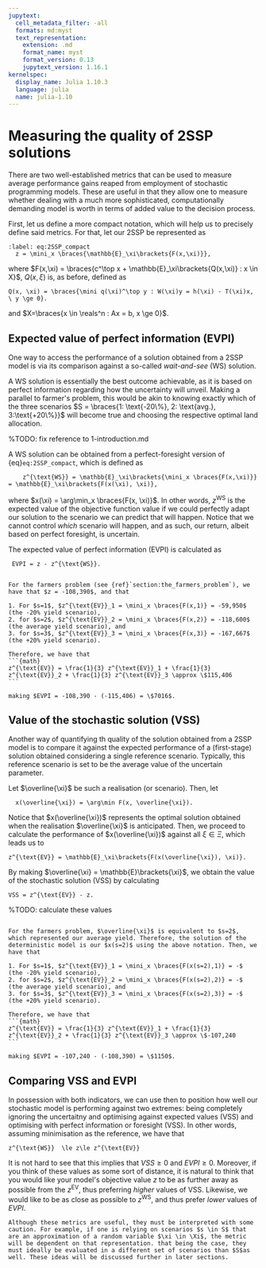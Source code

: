```yaml
---
jupytext:
  cell_metadata_filter: -all
  formats: md:myst
  text_representation:
    extension: .md
    format_name: myst
    format_version: 0.13
    jupytext_version: 1.16.1
kernelspec:
  display_name: Julia 1.10.3
  language: julia
  name: julia-1.10
---
```


# Measuring the quality of 2SSP solutions

There are two well-established metrics that can be used to measure average performance gains reaped from employment of stochastic programming models. These are useful in that they allow one to measure whether dealing with a much more sophisticated, computationally demanding model is worth in terms of added value to the decision process.

First, let us define a more compact notation, which will help us to precisely define said metrics. For that, let our 2SSP be represented as

```{math}
:label: eq:2SSP_compact
  z = \mini_x \braces{\mathbb{E}_\xi\brackets{F(x,\xi)}},
```

where $F(x,\xi) = \braces{c^\top x + \mathbb{E}_\xi\brackets{Q(x,\xi)} : x \in X}$, $Q(x,\xi)$ is, as before, defined as

```{math}
Q(x, \xi) = \braces{\mini q(\xi)^\top y : W(\xi)y = h(\xi) - T(\xi)x, \ y \ge 0}.
```

and $X=\braces{x \in \reals^n : Ax = b, x \ge 0}$.

## Expected value of perfect information (EVPI)

One way to access the performance of a solution obtained from a 2SSP model is via its comparison against a so-called *wait-and-see* (WS) solution.

A WS solution is essentially the best outcome achievable, as it is based on perfect information regarding how the uncertainty will unveil. Making a parallel to farmer's problem, this would be akin to knowing exactly which of the three scenarios $S = \braces{1: \text{-20\%}, 2: \text{avg.}, 3:\text{+20\%}}$ will become true and choosing the respective optimal land allocation. 

%TODO: fix reference to 1-introduction.md

A WS solution can be obtained from a perfect-foresight version of {eq}`eq:2SSP_compact`, which is defined as

```{math}
	z^{\text{WS}} = \mathbb{E}_\xi\brackets{\mini_x \braces{F(x,\xi)}} = \mathbb{E}_\xi\brackets{F(x(\xi), \xi)},
```

where $x(\xi) = \arg\min_x \braces{F(x, \xi)}$. In other words, $z^{\text{WS}}$ is the expected value of the objective function value if we could perfectly adapt our solution to the scenario we can predict that will happen. Notice that we cannot control *which* scenario will happen, and as such, our return, albeit based on perfect foresight, is uncertain.

The expected value of perfect information (EVPI) is calculated as

```{math}
 EVPI = z - z^{\text{WS}}.
```

````{prf:example} The farmer's problem EVPI

For the farmers problem (see {ref}`section:the_farmers_problem`), we have that $z = -108,390$, and that 

1. For $s=1$, $z^{\text{EV}}_1 = \mini_x \braces{F(x,1)} = -59,950$ (the -20% yield scenario),
2. for $s=2$, $z^{\text{EV}}_2 = \mini_x \braces{F(x,2)} = -118,600$ (the average yield scenario), and
3. for $s=3$, $z^{\text{EV}}_3 = \mini_x \braces{F(x,3)} = -167,667$ (the +20% yield scenario).

Therefore, we have that 
```{math}
z^{\text{EV}} = \frac{1}{3} z^{\text{EV}}_1 + \frac{1}{3} z^{\text{EV}}_2 + \frac{1}{3} z^{\text{EV}}_3 \approx \$115,406
```

making $EVPI = -108,390 - (-115,406) = \$7016$. 
````

## Value of the stochastic solution (VSS)

Another way of quantifying th quality of the solution obtained from a 2SSP model is to compare it against the expected performance of a (first-stage) solution obtained considering a single reference scenario. Typically, this reference scenario is set to be the average value of the uncertain parameter.

Let $\overline{\xi}$ be such a realisation (or scenario). Then, let

```{math}
  x(\overline{\xi}) = \arg\min F(x, \overline{\xi}).
```

Notice that $x(\overline{\xi})$ represents the optimal solution obtained when the realisation $\overline{\xi}$ is anticipated. Then, we proceed to calculate the performance of $x(\overline{\xi})$ against all $\xi \in \Xi$, which leads us to

```{math}
z^{\text{EV}} = \mathbb{E}_\xi\brackets{F(x(\overline{\xi}), \xi)}.
```

By making $\overline{\xi} = \mathbb{E}\brackets{\xi}$, we obtain the value of the stochastic solution (VSS) by calculating
```{math}
VSS = z^{\text{EV}} - z.
```

%TODO: calculate these values
````{prf:example} The farmer's problem VSS

For the farmers problem, $\overline{\xi}$ is equivalent to $s=2$, which represented our average yield. Therefore, the solution of the deterministic model is our $x(s=2)$ using the above notation. Then, we have that 

1. For $s=1$, $z^{\text{EV}}_1 = \mini_x \braces{F(x(s=2),1)} = -$ (the -20% yield scenario),
2. for $s=2$, $z^{\text{EV}}_2 = \mini_x \braces{F(x(s=2),2)} = -$ (the average yield scenario), and
3. for $s=3$, $z^{\text{EV}}_3 = \mini_x \braces{F(x(s=2),3)} = -$ (the +20% yield scenario).

Therefore, we have that 
```{math}
z^{\text{EV}} = \frac{1}{3} z^{\text{EV}}_1 + \frac{1}{3} z^{\text{EV}}_2 + \frac{1}{3} z^{\text{EV}}_3 \approx \$-107,240
```

making $EVPI = -107,240 - (-108,390) = \$1150$. 
````

## Comparing VSS and EVPI

In possession with both indicators, we can use then to position how well our stochastic model is performing against two extremes: being completely ignoring the uncertaitny and optimising against expected values (VSS) and optimising with perfect information or foresight (VSS). In other words, assuming minimisation as the reference, we have that

```{math}
z^{\text{WS}}  \le z\le z^{\text{EV}}
```

It is not hard to see that this implies that $VSS \ge 0$ and $EVPI \ge 0$. Moreover, if you think of these values as some sort of distance, it is natural to think that you would like your model's objective value $z$ to be as further away as possible from the $z^{\text{EV}}$, thus preferring *higher* values of VSS. Likewise, we would like to be as close as possible to $z^{\text{WS}}$, and thus prefer *lower* values of $EVPI$.

```{warning}
Although these metrics are useful, they must be interpreted with some caution. For example, if one is relying on scenarios $s \in S$ that are an approximation of a random variable $\xi \in \Xi$, the metric will be dependent on that representation. that being the case, they must ideally be evaluated in a different set of scenarios than $S$as well. These ideas will be discussed further in later sections.
```
